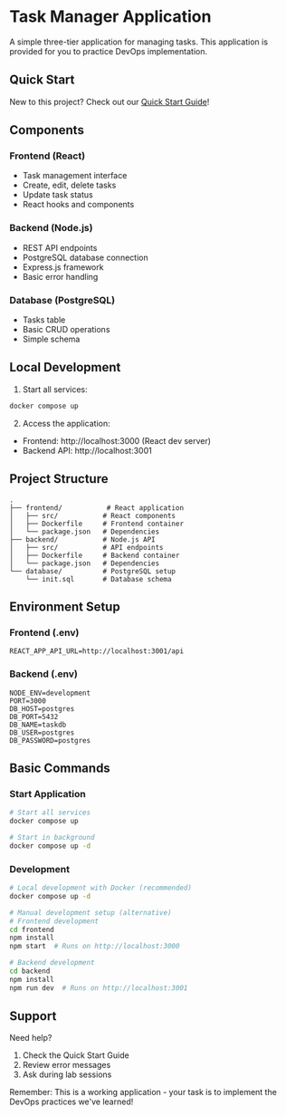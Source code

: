 # Task Manager Application

A simple three-tier application for managing tasks. This application is provided for you to practice DevOps implementation.

## Quick Start

New to this project? Check out our [Quick Start Guide](./QUICKSTART.md)!

## Components

### Frontend (React)
- Task management interface
- Create, edit, delete tasks
- Update task status
- React hooks and components

### Backend (Node.js)
- REST API endpoints
- PostgreSQL database connection
- Express.js framework
- Basic error handling

### Database (PostgreSQL)
- Tasks table
- Basic CRUD operations
- Simple schema

## Local Development

1. Start all services:
```bash
docker compose up
```

2. Access the application:
- Frontend: http://localhost:3000 (React dev server)
- Backend API: http://localhost:3001

## Project Structure
```
.
├── frontend/           # React application
│   ├── src/           # React components
│   ├── Dockerfile     # Frontend container
│   └── package.json   # Dependencies
├── backend/           # Node.js API
│   ├── src/           # API endpoints
│   ├── Dockerfile     # Backend container
│   └── package.json   # Dependencies
└── database/          # PostgreSQL setup
    └── init.sql       # Database schema
```

## Environment Setup

### Frontend (.env)
```
REACT_APP_API_URL=http://localhost:3001/api
```

### Backend (.env)
```
NODE_ENV=development
PORT=3000
DB_HOST=postgres
DB_PORT=5432
DB_NAME=taskdb
DB_USER=postgres
DB_PASSWORD=postgres
```

## Basic Commands

### Start Application
```bash
# Start all services
docker compose up

# Start in background
docker compose up -d
```

### Development
```bash
# Local development with Docker (recommended)
docker compose up -d

# Manual development setup (alternative)
# Frontend development
cd frontend
npm install
npm start  # Runs on http://localhost:3000

# Backend development
cd backend
npm install
npm run dev  # Runs on http://localhost:3001
```

## Support

Need help?
1. Check the Quick Start Guide
2. Review error messages
3. Ask during lab sessions

Remember: This is a working application - your task is to implement the DevOps practices we've learned!

